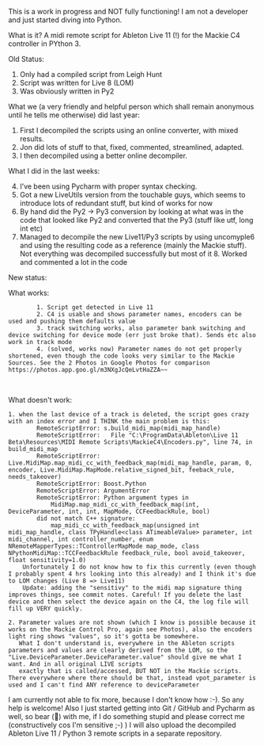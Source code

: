 This is a work in progress and NOT fully functioning! 
I am not a developer and just started diving into Python.

What is it?
A midi remote script for Ableton Live 11 (!) for the Mackie C4 controller in PYthon 3.

Old Status:
1. Only had a compiled script from Leigh Hunt
2. Script was written for Live 8 (LOM)
3. Was obviously written in Py2
 

What we (a very friendly and helpful person which shall remain anonymous until he tells me otherwise) did last year:
  1. First I decompiled the scripts using an online converter, with mixed results.
  2. Jon did lots of stuff to that, fixed, commented, streamlined, adapted. 
  3. I then decompiled using a better online decompiler.
 

What I did in the last weeks:

  4. I’ve been using Pycharm with proper syntax checking.
  5. Got a new LiveUtils version from the touchable guys, which seems to introduce lots of redundant stuff, but kind of works for now
  6. By hand did the Py2 -> Py3 conversion by looking at what was in the code that looked like Py2 and converted that the Py3 (stuff like utf, long int etc)
  7. Managed to decompile the new Live11/Py3 scripts by using uncomyple6 and using the resulting code as a reference (mainly the Mackie stuff). Not everything was decompiled successfully but most of it
	8. Worked and commented a lot in the code
 


New status:

What works:

			1. Script get detected in Live 11
			2. C4 is usable and shows parameter names, encoders can be used and pushing them defaults value
			3. track switching works, also parameter bank switching and device switching for device mode (err just broke that). Sends etc also work in track mode
			4. (solved, works now) Parameter names do not get properly shortened, even though the code looks very similar to the Mackie Sources. See the 2 Photos in Google Photos for comparison https://photos.app.goo.gl/m3NXgJcQeLvtHaZZA~~ 
 

What doesn't work:

    1. when the last device of a track is deleted, the script goes crazy with an index error and I THINK the main problem is this:
			RemoteScriptError: s.build_midi_map(midi_map_handle)
			RemoteScriptError:   File "C:\ProgramData\Ableton\Live 11 Beta\Resources\MIDI Remote Scripts\MackieC4\Encoders.py", line 74, in build_midi_map
			RemoteScriptError: Live.MidiMap.map_midi_cc_with_feedback_map(midi_map_handle, param, 0, encoder, Live.MidiMap.MapMode.relative_signed_bit, feeback_rule, needs_takeover)
			RemoteScriptError: Boost.Python
			RemoteScriptError: ArgumentError
			RemoteScriptError: Python argument types in
			    MidiMap.map_midi_cc_with_feedback_map(int, DeviceParameter, int, int, MapMode, CCFeedbackRule, bool)
			did not match C++ signature:
			    map_midi_cc_with_feedback_map(unsigned int midi_map_handle, class TPyHandle<class ATimeableValue> parameter, int midi_channel, int controller_number, enum NRemoteMapperTypes::TControllerMapMode map_mode, class NPythonMidiMap::TCCFeedbackRule feedback_rule, bool avoid_takeover, float sensitivity=1.0)
		Unfortunately I do not know how to fix this currently (even though I probably spent 4 hrs looking into this already) and I think it's due to LOM changes (Live 8 => Live11)
		Update: adding the "sensitivy" to the midi map signature thing improves things, see commit notes. Careful! If you delete the last device and then select the device again on the C4, the log file will fill up VERY quickly.

    2. Parameter values are not shown (which I know is possible because it works on the Mackie Control Pro, again see Photos), also the encoders light ring shows "values", so it's gotta be somewhere. 
       What I don't understand is, everywhere in the Ableton scripts parameters and values are clearly derived from the LOM, so the "Live.DeviceParameter.DeviceParameter.value" should give me what I want. And in all original LIVE scripts 
       exactly that is called/accessed, BUT NOT in the Mackie scripts. There everywhere where there should be that, instead vpot_parameter is used and I can't find ANY reference to deviceParameter


I am currently not able to fix more, because I don't know how :-). So any help is welcome! Also I just started getting into Git / GitHub and Pycharm as well, so bear (🐻) with me, if I do something stupid and please correct me (constructively cos I'm sensitive ;-) )
I will also upload the decompiled Ableton Live 11 / Python 3 remote scripts in a separate repository.
